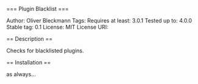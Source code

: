=== Plugin Blacklist ===

Author: Oliver Bleckmann 
Tags: 
Requires at least: 3.0.1 
Tested up to: 4.0.0 
Stable tag: 0.1 
License: MIT 
License URI: 


== Description ==

Checks for blacklisted plugins.

== Installation ==

as always...

